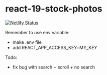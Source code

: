 # react-19-stock-photos

[![Netlify Status](https://api.netlify.com/api/v1/badges/ed14d495-e089-4038-b720-f526068e53c4/deploy-status)](https://app.netlify.com/sites/react-19-stock-photos/deploys)

Remember to use env variable:

- make .env file
- add REACT_APP_ACCESS_KEY=MY_KEY

Todo:

- fix bug with search + scroll + no search


